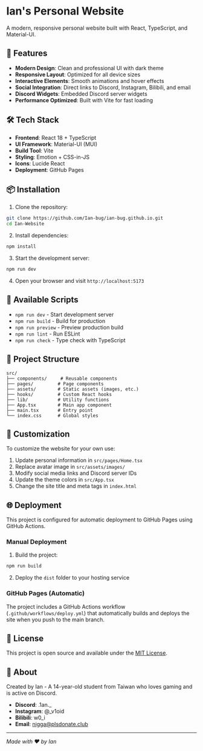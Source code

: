 # Ian's Personal Website

A modern, responsive personal website built with React, TypeScript, and Material-UI.

## 🌟 Features

- **Modern Design**: Clean and professional UI with dark theme
- **Responsive Layout**: Optimized for all device sizes
- **Interactive Elements**: Smooth animations and hover effects
- **Social Integration**: Direct links to Discord, Instagram, Bilibili, and email
- **Discord Widgets**: Embedded Discord server widgets
- **Performance Optimized**: Built with Vite for fast loading

## 🛠️ Tech Stack

- **Frontend**: React 18 + TypeScript
- **UI Framework**: Material-UI (MUI)
- **Build Tool**: Vite
- **Styling**: Emotion + CSS-in-JS
- **Icons**: Lucide React
- **Deployment**: GitHub Pages

## 📦 Installation

1. Clone the repository:
```bash
git clone https://github.com/Ian-bug/ian-bug.github.io.git
cd Ian-Website
```

2. Install dependencies:
```bash
npm install
```

3. Start the development server:
```bash
npm run dev
```

4. Open your browser and visit `http://localhost:5173`

## 🚀 Available Scripts

- `npm run dev` - Start development server
- `npm run build` - Build for production
- `npm run preview` - Preview production build
- `npm run lint` - Run ESLint
- `npm run check` - Type check with TypeScript

## 📁 Project Structure

```
src/
├── components/     # Reusable components
├── pages/         # Page components
├── assets/        # Static assets (images, etc.)
├── hooks/         # Custom React hooks
├── lib/           # Utility functions
├── App.tsx        # Main app component
├── main.tsx       # Entry point
└── index.css      # Global styles
```

## 🎨 Customization

To customize the website for your own use:

1. Update personal information in `src/pages/Home.tsx`
2. Replace avatar image in `src/assets/images/`
3. Modify social media links and Discord server IDs
4. Update the theme colors in `src/App.tsx`
5. Change the site title and meta tags in `index.html`

## 🌐 Deployment

This project is configured for automatic deployment to GitHub Pages using GitHub Actions.

### Manual Deployment

1. Build the project:
```bash
npm run build
```

2. Deploy the `dist` folder to your hosting service

### GitHub Pages (Automatic)

The project includes a GitHub Actions workflow (`.github/workflows/deploy.yml`) that automatically builds and deploys the site when you push to the main branch.

## 📄 License

This project is open source and available under the [MIT License](LICENSE).

## 👤 About

Created by Ian - A 14-year-old student from Taiwan who loves gaming and is active on Discord.

- **Discord**: .1an._
- **Instagram**: @_v1oid
- **Bilibili**: w0_i
- **Email**: nigga@plsdonate.club

---

*Made with ❤️ by Ian*